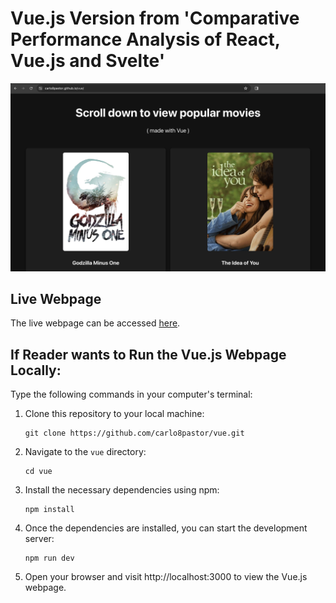 # Vue.js Version from 'Comparative Performance Analysis of React, Vue.js and Svelte'

![Vue.js website screenshot](./screenshot.png)

## Live Webpage

The live webpage can be accessed [here](https://carlo8pastor.github.io/vue/).

## If Reader wants to Run the Vue.js Webpage Locally:

Type the following commands in your computer's terminal:

1. Clone this repository to your local machine:

    ```
    git clone https://github.com/carlo8pastor/vue.git
    ```

2. Navigate to the `vue` directory:

    ```
    cd vue
    ```

3. Install the necessary dependencies using npm:

    ```
    npm install
    ```

4. Once the dependencies are installed, you can start the development server:

    ```
    npm run dev
    ```

5. Open your browser and visit http://localhost:3000 to view the Vue.js webpage.

